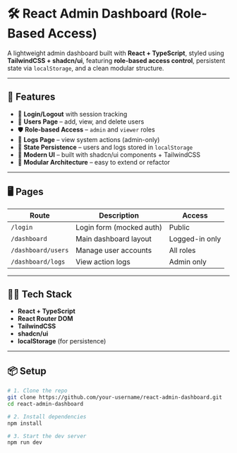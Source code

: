 # 🛠️ React Admin Dashboard (Role-Based Access)

A lightweight admin dashboard built with **React + TypeScript**, styled using **TailwindCSS + shadcn/ui**, featuring **role-based access control**, persistent state via `localStorage`, and a clean modular structure.

---

## 🚀 Features

- 🔐 **Login/Logout** with session tracking
- 👤 **Users Page** – add, view, and delete users
- 🛡 **Role-based Access** – `admin` and `viewer` roles
- 📜 **Logs Page** – view system actions (admin-only)
- 🧠 **State Persistence** – users and logs stored in `localStorage`
- 💄 **Modern UI** – built with shadcn/ui components + TailwindCSS
- 🧱 **Modular Architecture** – easy to extend or refactor

---

## 🖥️ Pages

| Route             | Description                          | Access         |
|------------------|--------------------------------------|----------------|
| `/login`          | Login form (mocked auth)             | Public         |
| `/dashboard`      | Main dashboard layout                | Logged-in only |
| `/dashboard/users`| Manage user accounts                 | All roles      |
| `/dashboard/logs` | View action logs                     | Admin only     |

---

## 🧑‍💻 Tech Stack

- **React + TypeScript**
- **React Router DOM**
- **TailwindCSS**
- **shadcn/ui**
- **localStorage** (for persistence)

---

## 📦 Setup

```bash
# 1. Clone the repo
git clone https://github.com/your-username/react-admin-dashboard.git
cd react-admin-dashboard

# 2. Install dependencies
npm install

# 3. Start the dev server
npm run dev
